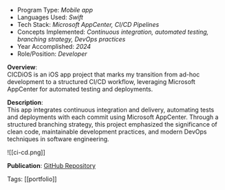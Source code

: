 - Program Type: _Mobile app_
- Languages Used: _Swift_
- Tech Stack: _Microsoft AppCenter, CI/CD Pipelines_
- Concepts Implemented: _Continuous integration, automated testing, branching strategy, DevOps practices_
- Year Accomplished: _2024_
- Role/Position: _Developer_

**Overview**:  
CICDiOS is an iOS app project that marks my transition from ad-hoc development to a structured CI/CD workflow, leveraging Microsoft AppCenter for automated testing and deployments.

**Description**:  
This app integrates continuous integration and delivery, automating tests and deployments with each commit using Microsoft AppCenter. Through a structured branching strategy, this project emphasized the significance of clean code, maintainable development practices, and modern DevOps techniques in software engineering.

![[ci-cd.png]]

**Publication**: [GitHub Repository](https://github.com/far1h/CICDiOS)  

Tags: [[portfolio]]